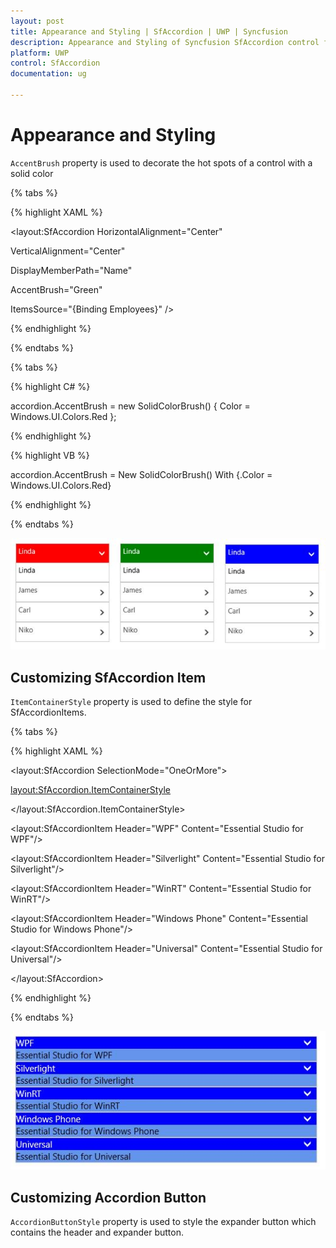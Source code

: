 ```yaml
---
layout: post
title: Appearance and Styling | SfAccordion | UWP | Syncfusion
description: Appearance and Styling of Syncfusion SfAccordion control for UWP
platform: UWP
control: SfAccordion
documentation: ug

---
```


# Appearance and Styling

`AccentBrush` property is used to decorate the hot spots of a control with a solid color

{% tabs %}

{% highlight XAML %}

<layout:SfAccordion HorizontalAlignment="Center"

VerticalAlignment="Center"            

DisplayMemberPath="Name" 

AccentBrush="Green"

ItemsSource="{Binding Employees}" />

{% endhighlight %}

{% endtabs %}

{% tabs %}

{% highlight C# %}

accordion.AccentBrush = new SolidColorBrush() { Color = Windows.UI.Colors.Red };

{% endhighlight %}

{% highlight VB %}

accordion.AccentBrush = New SolidColorBrush() With {.Color = Windows.UI.Colors.Red}

{% endhighlight %}

{% endtabs %}

![](Appearence-and-Styling-images/appearence-and-styling-img1.jpeg)


## Customizing SfAccordion Item

`ItemContainerStyle` property is used to define the style for SfAccordionItems.

{% tabs %}

{% highlight XAML %}

<layout:SfAccordion SelectionMode="OneOrMore">

<layout:SfAccordion.ItemContainerStyle>

<Style TargetType="layout:SfAccordionItem">

<Setter Property="Background" Value="CornflowerBlue"/>

</Style>

</layout:SfAccordion.ItemContainerStyle>

<layout:SfAccordionItem Header="WPF"
                        Content="Essential Studio for WPF"/>

<layout:SfAccordionItem Header="Silverlight"
                        Content="Essential Studio for Silverlight"/>
						
<layout:SfAccordionItem Header="WinRT"
                        Content="Essential Studio for WinRT"/>
						
<layout:SfAccordionItem Header="Windows Phone"
                        Content="Essential Studio for Windows Phone"/>
						
<layout:SfAccordionItem Header="Universal"
                        Content="Essential Studio for Universal"/>
						
</layout:SfAccordion>

{% endhighlight %}

{% endtabs %}

![](Appearence-and-Styling-images/appearence-and-styling-img2.jpeg)

## Customizing Accordion Button

`AccordionButtonStyle` property is used to style the expander button which contains the header and expander button.

